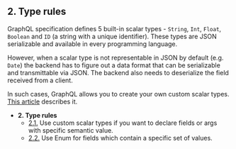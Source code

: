 ## 2. Type rules

GraphQL specification defines 5 built-in scalar types - `String`, `Int`, `Float`, `Boolean` and `ID` (a string with a unique identifier). These types are JSON serializable and available in every programming language.

However, when a scalar type is not representable in JSON by default (e.g. `Date`) the backend has to figure out a data format that can be serializable and transmittable via JSON. The backend also needs to deserialize the field received from a client.

In such cases, GraphQL allows you to create your own custom scalar types. [This article](../types/README.md#custom-scalar-types) describes it.

- **2. Type rules**
  - [2.1.](./type-custom-scalars.md) Use custom scalar types if you want to declare fields or args with specific semantic value.
  - [2.2.](./type-enumerable.md) Use Enum for fields which contain a specific set of values.
